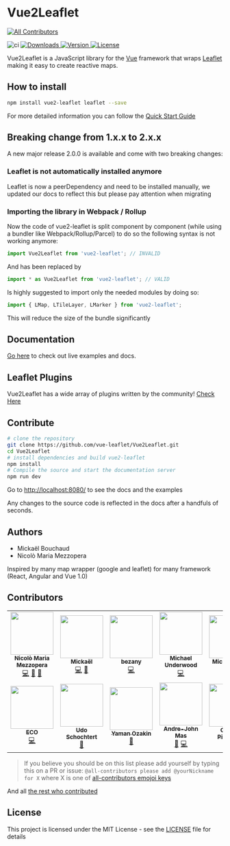 # Vue2Leaflet
<!-- ALL-CONTRIBUTORS-BADGE:START - Do not remove or modify this section -->
[![All Contributors](https://img.shields.io/badge/all_contributors-12-orange.svg?style=flat-square)](#contributors-)
<!-- ALL-CONTRIBUTORS-BADGE:END -->

<img src="https://github.com/vue-leaflet/Vue2Leaflet/workflows/Test%20Action/badge.svg?branch=master" alt="ci">
<a href="https://www.npmjs.com/package/vue2-leaflet">
<img src="https://img.shields.io/npm/dt/vue2-leaflet.svg" alt="Downloads">
</a>
<a href="https://www.npmjs.com/package/vue2-leaflet">
<img src="https://img.shields.io/npm/v/vue2-leaflet.svg" alt="Version">
</a>
<a href="https://www.npmjs.com/package/vue2-leaflet">
<img src="https://img.shields.io/npm/l/vue2-leaflet.svg" alt="License">
</a>

Vue2Leaflet is a JavaScript library for the [Vue](https://vuejs.org/) framework that wraps [Leaflet](http://leafletjs.com/) making it easy to create reactive maps.

## How to install

```bash
npm install vue2-leaflet leaflet --save
```

For more detailed information you can follow the [Quick Start Guide](https://vue2-leaflet.netlify.com/quickstart/)

## Breaking change from 1.x.x to 2.x.x

A new major release 2.0.0 is available and come with two breaking changes:

### Leaflet is not automatically installed anymore

Leaflet is now a peerDependency and need to be installed manually, we updated our docs to reflect this but please pay attention when migrating

### Importing the library in Webpack / Rollup

Now the code of vue2-leaflet is split component by component (while using a bundler like Webpack/Rollup/Parcel) to do so the following syntax is not working anymore:

```javascript
import Vue2Leaflet from 'vue2-leaflet'; // INVALID
```

And has been replaced by

```javascript
import * as Vue2Leaflet from 'vue2-leaflet'; // VALID
```

Is highly suggested to import only the needed modules by doing so:

```javascript
import { LMap, LTileLayer, LMarker } from 'vue2-leaflet';
```

This will reduce the size of the bundle significantly

## Documentation

[Go here](https://vue2-leaflet.netlify.com/) to check out live examples and docs.

## Leaflet Plugins

Vue2Leaflet has a wide array of plugins written by the community! [Check Here](https://vue2-leaflet.netlify.com/plugins/)

## Contribute

```bash
# clone the repository
git clone https://github.com/vue-leaflet/Vue2Leaflet.git
cd Vue2Leaflet
# install dependencies and build vue2-leaflet
npm install
# Compile the source and start the documentation server
npm run dev
```

Go to <http://localhost:8080/> to see the docs and the examples

Any changes to the source code is reflected in the docs after a handfuls of seconds.

## Authors

- Mickaël Bouchaud
- Nicolò Maria Mezzopera

Inspired by many map wrapper (google and leaflet) for many framework (React, Angular and Vue 1.0)

## Contributors
<!-- ALL-CONTRIBUTORS-LIST:START - Do not remove or modify this section -->
<!-- prettier-ignore-start -->
<!-- markdownlint-disable -->
<table>
  <tr>
    <td align="center"><a href="https://github.com/DonNicoJs"><img src="https://avatars3.githubusercontent.com/u/5890166?v=4" width="100px;" alt=""/><br /><sub><b>Nicolò Maria Mezzopera</b></sub></a><br /><a href="https://github.com/vue-leaflet/Vue2Leaflet/commits?author=DonNicoJs" title="Code">💻</a> <a href="#maintenance-DonNicoJs" title="Maintenance">🚧</a> <a href="https://github.com/vue-leaflet/Vue2Leaflet/commits?author=DonNicoJs" title="Documentation">📖</a></td>
    <td align="center"><a href="https://github.com/KoRiGaN"><img src="https://avatars2.githubusercontent.com/u/924890?v=4" width="100px;" alt=""/><br /><sub><b>Mickaël</b></sub></a><br /><a href="https://github.com/vue-leaflet/Vue2Leaflet/commits?author=KoRiGaN" title="Code">💻</a> <a href="#maintenance-KoRiGaN" title="Maintenance">🚧</a></td>
    <td align="center"><a href="https://github.com/bezany"><img src="https://avatars2.githubusercontent.com/u/5105017?v=4" width="100px;" alt=""/><br /><sub><b>bezany</b></sub></a><br /><a href="https://github.com/vue-leaflet/Vue2Leaflet/commits?author=bezany" title="Code">💻</a></td>
    <td align="center"><a href="https://github.com/mikeu"><img src="https://avatars3.githubusercontent.com/u/605493?v=4" width="100px;" alt=""/><br /><sub><b>Michael Underwood</b></sub></a><br /><a href="https://github.com/vue-leaflet/Vue2Leaflet/commits?author=mikeu" title="Code">💻</a></td>
    <td align="center"><a href="https://github.com/byWulf"><img src="https://avatars1.githubusercontent.com/u/135651?v=4" width="100px;" alt=""/><br /><sub><b>Michael Wolf</b></sub></a><br /><a href="https://github.com/vue-leaflet/Vue2Leaflet/commits?author=byWulf" title="Code">💻</a></td>
    <td align="center"><a href="http://zuck.github.io/"><img src="https://avatars1.githubusercontent.com/u/1370938?v=4" width="100px;" alt=""/><br /><sub><b>Emanuele Bertoldi</b></sub></a><br /><a href="https://github.com/vue-leaflet/Vue2Leaflet/commits?author=zuck" title="Code">💻</a></td>
    <td align="center"><a href="https://github.com/javiertury"><img src="https://avatars3.githubusercontent.com/u/1520320?v=4" width="100px;" alt=""/><br /><sub><b>javiertury</b></sub></a><br /><a href="https://github.com/vue-leaflet/Vue2Leaflet/commits?author=javiertury" title="Code">💻</a></td>
  </tr>
  <tr>
    <td align="center"><a href="https://twitter.com/jericopulvera"><img src="https://avatars0.githubusercontent.com/u/23246308?v=4" width="100px;" alt=""/><br /><sub><b>ECO</b></sub></a><br /><a href="https://github.com/vue-leaflet/Vue2Leaflet/commits?author=jericopulvera" title="Code">💻</a></td>
    <td align="center"><a href="https://github.com/udos"><img src="https://avatars3.githubusercontent.com/u/141107?v=4" width="100px;" alt=""/><br /><sub><b>Udo Schochtert</b></sub></a><br /><a href="https://github.com/vue-leaflet/Vue2Leaflet/issues?q=author%3Audos" title="Bug reports">🐛</a></td>
    <td align="center"><a href="https://github.com/maratumba"><img src="https://avatars2.githubusercontent.com/u/2898911?v=4" width="100px;" alt=""/><br /><sub><b>Yaman Ozakin</b></sub></a><br /><a href="https://github.com/vue-leaflet/Vue2Leaflet/issues?q=author%3Amaratumba" title="Bug reports">🐛</a></td>
    <td align="center"><a href="https://terra-azure.org"><img src="https://avatars0.githubusercontent.com/u/682269?v=4" width="100px;" alt=""/><br /><sub><b>Andre-John Mas</b></sub></a><br /><a href="https://github.com/vue-leaflet/Vue2Leaflet/commits?author=ajmas" title="Documentation">📖</a> <a href="https://github.com/vue-leaflet/Vue2Leaflet/commits?author=ajmas" title="Code">💻</a></td>
    <td align="center"><a href="https://github.com/geopic"><img src="https://avatars0.githubusercontent.com/u/29524044?v=4" width="100px;" alt=""/><br /><sub><b>George Pickering</b></sub></a><br /><a href="https://github.com/vue-leaflet/Vue2Leaflet/commits?author=geopic" title="Documentation">📖</a></td>
  </tr>
</table>

<!-- markdownlint-enable -->
<!-- prettier-ignore-end -->
<!-- ALL-CONTRIBUTORS-LIST:END -->


> If you believe you should be on this list please add yourself by typing this on a PR or issue: `@all-contributors please add @yourNickname for X` where X is one of [all-contributors emojoi keys](https://allcontributors.org/docs/en/emoji-key)

And all [the rest who contributed](https://github.com/vue-leaflet/Vue2Leaflet/contributors)

## License

This project is licensed under the MIT License - see the [LICENSE](LICENSE) file for details

